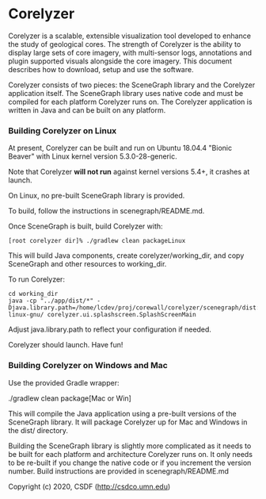 # Corelyzer

Corelyzer is a scalable, extensible visualization tool developed to enhance the
study of geological cores. The strength of Corelyzer is the ability to display
large sets of core imagery, with multi-sensor logs, annotations and plugin
supported visuals alongside the core imagery. This document describes how to
download, setup and use the software.

Corelyzer consists of two pieces: the SceneGraph library and the Corelyzer 
application itself.  The SceneGraph library uses native code and must be 
compiled for each platform Corelyzer runs on.  The Corelyzer application
is written in Java and can be built on any platform.

### Building Corelyzer on Linux

At present, Corelyzer can be built and run on Ubuntu 18.04.4 "Bionic Beaver"
with Linux kernel version 5.3.0-28-generic.

Note that Corelyzer **will not run** against kernel versions 5.4+, it crashes at launch.

On Linux, no pre-built SceneGraph library is provided.

To build, follow the instructions in scenegraph/README.md.

Once SceneGraph is built, build Corelyzer with:
    
    [root corelyzer dir]% ./gradlew clean packageLinux

This will build Java components, create corelyzer/working_dir, and
copy SceneGraph and other resources to working_dir.

To run Corelyzer:

    cd working_dir
    java -cp "../app/dist/*" -Djava.library.path=/home/lcdev/proj/corewall/corelyzer/scenegraph/dist:/usr/lib/x86_64-linux-gnu/ corelyzer.ui.splashscreen.SplashScreenMain

Adjust java.library.path to reflect your configuration if needed.

Corelyzer should launch. Have fun!


### Building Corelyzer on Windows and Mac

Use the provided Gradle wrapper:

  ./gradlew clean package[Mac or Win]

This will compile the Java application using a pre-built versions of the
SceneGraph library.  It will package Corelyzer up for Mac and Windows in the
dist/ directory.

Building the SceneGraph library is slightly more complicated as it needs to be
built for each platform and architecture Corelyzer runs on.  It only needs to
be re-built if you change the native code or if you increment the version 
number.  Build instructions are provided in scenegraph/README.md

Copyright (c) 2020, CSDF (http://csdco.umn.edu)
